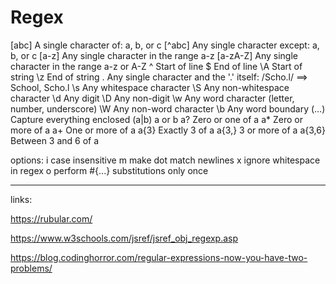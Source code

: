 # Regex

[abc] A single character of: a, b, or c
[^abc] Any single character except: a, b, or c
[a-z] Any single character in the range a-z
[a-zA-Z] Any single character in the range a-z or A-Z
^ Start of line
$ End of line
\A Start of string
\z End of string
. Any single character and the '.' itself: /Scho.l/ ==> School, Scho.l
\s Any whitespace character
\S Any non-whitespace character
\d Any digit
\D Any non-digit
\w Any word character (letter, number, underscore)
\W Any non-word character
\b Any word boundary
(...) Capture everything enclosed
(a|b) a or b
a? Zero or one of a
a\* Zero or more of a
a+ One or more of a
a{3} Exactly 3 of a
a{3,} 3 or more of a
a{3,6} Between 3 and 6 of a

options: i case insensitive m make dot match newlines x ignore whitespace in regex o perform #{...} substitutions only once

---

links:

https://rubular.com/

https://www.w3schools.com/jsref/jsref_obj_regexp.asp

https://blog.codinghorror.com/regular-expressions-now-you-have-two-problems/
